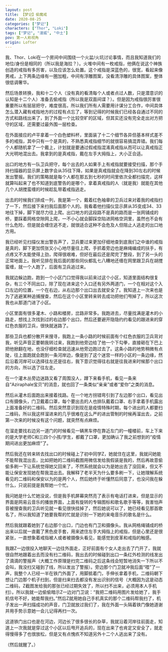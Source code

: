 ```yaml
---
layout: post
title: 【梦记】偷魔戒
date: 2020-08-25
categories: ["梦记"]
characters: ["Thor", "Loki"]
tags: ["梦记", "漫威", "中土"]
pov: 第一人称视角
origin: Lofter
---
```


我、Thor、Loki在一个房间中间围绕一个火盆/火坑讨论事情，而且我知道我们的地位/身份是相同的（所以我是海拉？）。火堆中间有一枚戒指，他俩在说这个神族创造的戒指有多厉害，以及应该怎么处置。这个戒指是深蓝色的，很宽，看起来像男戒，上下两条边缘有一圈加粗，中间有浮雕图案，没看清浮雕的具体图案，整体很低调奢华。

然后场景转换，我和十二个人（没有真的看清每个人或者点过人数，只是潜意识的认知是十二个人）准备去偷戒指（所以我是双面间谍？）。但是因为戒指很厉害很重要所以有层层把守，难度很高，所以我们所有人需要用计谋分工合作，中间具体怎么潜入藏有戒指地方的过程有点忘了，等到记得的时候我们已经各自通过不同的方式和路线出来了，到了外面一个比较空旷的区域，但其实还没有完全走出对方把守的区域，还需要过最外围一层检查。

在外面接应的卢平拿着一个白色塑料杯，里面装了十二个细节各异但基本样式差不多的戒指，其中只有一个是真的，不熟悉真戒指细节的就很容易搞混弄错。我们每个人都随机拿了一个戴上，计划就是要通过假戒指混淆真戒指从而可以让真戒指正大光明地混出去。我拿到的是真戒指，戴在左手大拇指上，大小正合适。

出口的地方有一队卫兵把守，每个出去的人如果手上有戒指就要接受扫描，那个手持扫描器的显示屏上数字会从35往下降，如果是真戒指就会在降到30左右的时候发出警报。我们的策略就是每个人都在那五到七秒的时间里依次全都扫描完，这样就算叫起来了也不知道到底警告的是哪个，拿着真戒指的人（就是我）就能在其他几个人胡搅蛮缠的时候趁乱带着戒指逃走。

出去的时候我们排成一列，我是第一个，戴着红色袖章的卫兵过来对着我的戒指扫了一下，然后接下来扫我后面那个人的。我看着他扫描仪显示屏从35变成34、33地往下掉，脚下就尽力往上爬。出口地方的这段路不是真的路而是一张网铺成的桥，要踩着网格空隙网上爬，一不小心就会脚踩空陷进网格空洞里，虽然也不会有什么危险，但是就会缠住逃不走，就很适合这种不会危及人但阻止人逃走的出口地方用。

我已经听见扫描仪发出警告声了，卫兵要过来更加仔细地查到底我们之中谁的戒指是真的，脚下更加慌张又小心地尽量往上爬，手抓着旁边也是麻绳编成的扶手，有点疼又不太能使得上劲，爬得很艰难，但好在最后还是爬完了整段，到了另一头的正常地面上。我听见排在我后面的那些同伙都乱七八糟地还缠在网里跟卫兵在胡搅蛮缠，就一个人跑了，后面有卫兵追过来。

我就边躲边跑，跑到一个小区门口觉得我以前来过这个小区，知道里面结构很复杂，有三个不同出口，除了现在进来这个入口还有另外两道门，一个在相对这个入口左边的位置，一个在右边，从右边那个出口出去就安全了。我知道上一次来也是为了逃避某种追捕搜查，然后在这个小区里转来转去成功把他们甩掉了，所以这次我也从那道门进了小区。

小区里面有很多灌木、小路和楼房，岔路非常多。我跑进去，尽量找满是灌木的小路走，想找上次找到过的右边那个出口，然后还要避开隐隐约约看见的跟进来的穿红色衣服的卫兵，很快就迷路了。

那些卫兵也都分散开来搜寻，我跑上一条小路的时候前面有个红色衣服的卫兵背对我，听见声音正要朝我转过来，我跑到他旁边给了他一个下勾拳，直接砸在下巴上把他掀翻在地，也没仔细检查就迅速从他旁边跑过去了。这条小路的地势稍微有点陡，往上面跑就会跑到一条河岸边，像是到了这个迷宫一样的小区的一条边缘，然后沿着河岸可以选择往左还是往右，我下意识觉得往右就是往我进来时候那个出口的方向，所以选了往左走。

在一个灌木丛旁边迷路又看了周围没人，蹲下来看手机，看见一条来自“Aziraphale宝贝”的消息，就也回了一条类似“亲亲”或者“爱你”之类的消息。

然后从灌木后面跑出来接着找路。在一个地方拐错弯引到了左边那个出口，看见出口有摄像头，门卫戴着口罩，每个要出去的人也排队戴着口罩、右手拿着手机露出上面准备好的二维码。然后突然意识到现在是疫情特殊时期，每个进出的人都要扫二维码，所以我这样溜进来的几乎很难在这么严的进出管制的时候再溜出去，之前第一次来的时候没有这个问题，就突然有点麻烦。

在溜走要找右边另一道门的时候看见一辆黑车停在靠近左门的一幢楼前，车上下来的是大学老师C和三四个小孩/学生，都戴了口罩，更加确认了我之前想到的“疫情期间进出更加麻烦”了。

然后我还在转来转去找出口的时候碰上了初中同学Z，她就住在这里，我就问她能不能帮我混出去，比如把她的二维码截图用微信发给我假装是我的，然后再故意偷偷多刷一下让系统觉得她又回来了，不然系统就会以为是她出去了没回来，但又不能让保安发现她在帮我混出去。我解释了老半天为什么要多刷一下，让她理解系统看见的二维码和保安以为的是两个人，然后她终于听懂然后同意了，也没问我在躲什么，只说前提是我帮她一个忙。

我问她是什么忙她没说，但是我手机屏幕突然亮了表示有电话打进来，但是显示的界面是网易云音乐的播放界面，上面有旋转的专辑图标和歌名歌手等等，我害怕声音被搜查我的卫兵听见就一看见很快挂掉了，然后她说可以了，她已经看见那首歌名了，所以我知道了她要我帮的忙就是识别一下她的来电音乐的歌名是什么。

然后我就跟着她到了右边那个出口，门边也有门卫和摄像头。我从网格绳铺成的桥出来以后就一直戴了黑色皮手套，用来遮住左手大拇指上的戒指，但是心里还是很紧张，一直想象着戒指被人或者被摄像头看见，能感觉到皮革和戒指的触感。

我跟Z一边很投入地聊天一边往外面走，正好前面有个女人走出去了门开了，我就很自然地跟着出去而没有扫二维码，我出去的时候碰到出口一条红外检测的线发出了滴滴的警报声（大概工作原理是扫完二维码之后这条线会短暂地消失一下所以不会叫，我没扫又碰到了线，所以发出了警报）。旁边那个门卫就冲我后面“喂”了一声，我整个人已经一半在铁门外面了，用脚抵着门，手伸长拿着手机，二维码朝下想让门边那个机子扫到，但是扫来扫去都没有发出识别的信号（大概因为这是动态二维码，Z截图发给我的那张已经过期失效了，所以扫不出来，必须用本人手机扫）。所以我就一边偷偷暗示Z一边对门卫说：“我把二维码用图片发给她了，我手机信号不好，她能帮我扫。”然后Z就用她自己手机真实的那个二维码帮我扫了，机子发出一声扫描成功的声音，门卫就放过我们了，我在外面一头隔着铁门像她道谢并用手势示意她一会儿记得再扫一次。

这道铁门出口也是在河边，河边长了很多很长的杂草，我就沿着河岸往前面走，知道上一次我就是穿过这个小区以后甩开追兵的，现在出来了也肯定又安全了，就走得慢得多了也很放松，但是又有点愧疚不知道另外十二个人逃出来了没有。

（然后就醒了。）